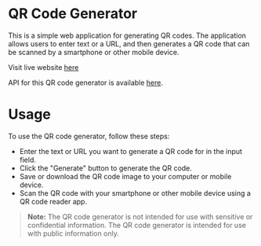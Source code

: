 # QR Code Generator
This is a simple web application for generating QR codes. The application allows users to enter text or a URL, and then generates a QR code that can be scanned by a smartphone or other mobile device.

Visit live website [here]()

API for this QR code generator is available [here](https://goqr.me/).

# Usage
To use the QR code generator, follow these steps:

- Enter the text or URL you want to generate a QR code for in the input field.
- Click the "Generate" button to generate the QR code.
- Save or download the QR code image to your computer or mobile device.
- Scan the QR code with your smartphone or other mobile device using a QR code reader app.


> **Note:** The QR code generator is not intended for use with sensitive or confidential information. The QR code generator is intended for use with public information only.
